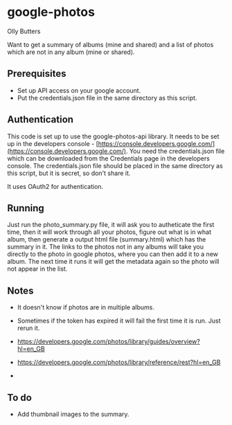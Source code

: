 # google-photos

Olly Butters

Want to get a summary of albums (mine and shared) and a list of photos which are not in any album (mine or shared).

## Prerequisites

- Set up API access on your google account.
- Put the credentials.json file in the same directory as this script.

## Authentication

This code is set up to use the google-photos-api library. It needs to be set up in the developers console - [https://console.developers.google.com/](https://console.developers.google.com/). You need the credentials.json file which can be downloaded from the Credentials page in the developers console. The credentials.json file should be placed in the same directory as this script, but it is secret, so don't share it.

It uses OAuth2 for authentication.

## Running

Just run the photo_summary.py file, it will ask you to autheticate the first time, then it will work through all your photos, figure out what is in what album, then generate a output html file (summary.html) which has the summary in it. The links to the photos not in any albums will take you directly to the photo in google photos, where you can then add it to a new album. The next time it runs it will get the metadata again so the photo will not appear in the list.

## Notes

- It doesn't know if photos are in multiple albums.
- Sometimes if the token has expired it will fail the first time it is run. Just rerun it.

- https://developers.google.com/photos/library/guides/overview?hl=en_GB
- https://developers.google.com/photos/library/reference/rest?hl=en_GB
- 

## To do

- Add thumbnail images to the summary.